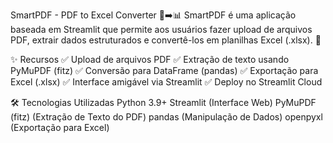 SmartPDF - PDF to Excel Converter 📄➡️📊
SmartPDF é uma aplicação baseada em Streamlit que permite aos usuários fazer upload de arquivos PDF, extrair dados estruturados e convertê-los em planilhas Excel (.xlsx). 🚀

✨ Recursos
✅ Upload de arquivos PDF
✅ Extração de texto usando PyMuPDF (fitz)
✅ Conversão para DataFrame (pandas)
✅ Exportação para Excel (.xlsx)
✅ Interface amigável via Streamlit
✅ Deploy no Streamlit Cloud

🛠 Tecnologias Utilizadas
Python 3.9+
Streamlit (Interface Web)
PyMuPDF (fitz) (Extração de Texto do PDF)
pandas (Manipulação de Dados)
openpyxl (Exportação para Excel)